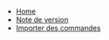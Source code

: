 <!-- docs/_sidebar.md -->

* [Home](/)
* [Note de version](release-note.md)
* [Importer des commandes](commandes.md "Listes des commandes")